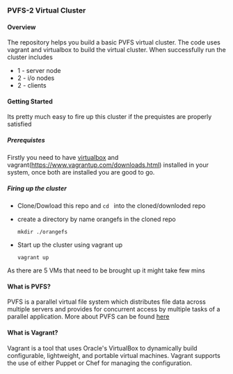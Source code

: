 ### PVFS-2 Virtual Cluster

#### Overview

The repository helps you build a basic PVFS virtual cluster. The code uses vagrant and virtualbox to build the virtual cluster. When successfully run the cluster includes
   * 1 - server node
   * 2 - i/o nodes
   * 2 - clients

#### Getting Started
Its pretty much easy to fire up this cluster if the prequistes are properly satisfied

##### Prerequistes

Firstly you need to have [virtualbox](https://www.virtualbox.org/wiki/Downloads) and vagrant(https://www.vagrantup.com/downloads.html) installed in your system, once both are installed you are good to go.

##### Firing up the cluster

* Clone/Dowload this repo and `cd ` into the cloned/downloded repo

* create a directory by name orangefs in the cloned repo

    ```
    mkdir ./orangefs
    ```

* Start up the cluster using vagrant up

    ```
    vagrant up
    ```

As there are 5 VMs that need to be brought up it might take few mins

#### What is PVFS?

PVFS is a parallel virtual file system which distributes file data across multiple servers and provides for concurrent access by multiple tasks of a parallel application. More about PVFS can be found [here](http://www.parl.clemson.edu/pvfs/el2000/extreme2000.html)

#### What is Vagrant?

Vagrant is a tool that uses Oracle's VirtualBox to dynamically build configurable, lightweight, and portable virtual machines. Vagrant supports the use of either Puppet or Chef for managing the configuration. 